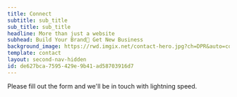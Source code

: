 ```yaml
---
title: Connect
subtitle: sub_title
sub_title: sub_title
headline: More than just a website
subhead: Build Your Brand Get New Business
background_image: https://rwd.imgix.net/contact-hero.jpg?ch=DPR&auto=compress,enhance,format&fit=scale
template: contact
layout: second-nav-hidden
id: de627bca-7595-429e-9b41-ad58703916d7
---
```

Please fill out the form and we'll be in touch with lightning speed.
